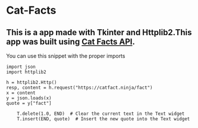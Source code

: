 # Cat-Facts
This is a app made with Tkinter and Httplib2.This app was built using [Cat Facts API]([https://pages.github.com/](https://catfact.ninja/)https://catfact.ninja/).
- 
You can use this snippet with the proper imports
```
import json
import httplib2
```
```
h = httplib2.Http()
resp, content = h.request("https://catfact.ninja/fact")
x = content
y = json.loads(x)
quote = y["fact"]

    T.delete(1.0, END)  # Clear the current text in the Text widget
    T.insert(END, quote)  # Insert the new quote into the Text widget

```

